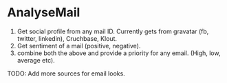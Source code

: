 AnalyseMail
===========

1) Get social profile from any mail ID. Currently gets from gravatar (fb, twitter, linkedin), Cruchbase, Klout. 
2) Get sentiment of a mail (positive, negative). 
3) combine both the above and provide a priority for any email. (High, low, average etc).

TODO:
Add more sources for email looks. 
